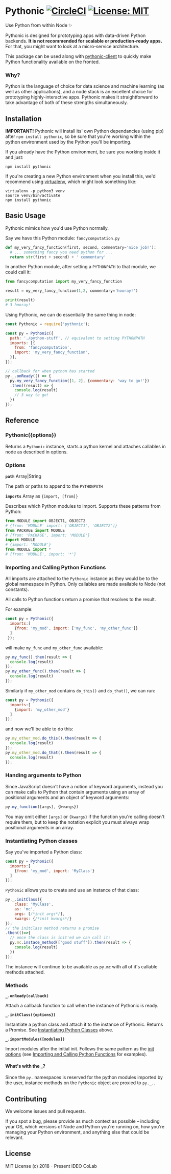 # Pythonic [![CircleCI](https://circleci.com/gh/IDEO-coLAB/pythonic/tree/master.svg?style=svg)](https://circleci.com/gh/IDEO-coLAB/pythonic/tree/master) [![License: MIT](https://img.shields.io/badge/License-MIT-blue.svg)](https://github.com/IDEO-coLAB/pythonic/blob/master/LICENSE) 

Use Python from within Node ✨

Pythonic is designed for prototyping apps with data-driven Python backends. **It is not recommended for scalable or production-ready apps.** For that, you might want to look at a micro-service architecture.

This package can be used along with [pythonic-client](https://github.com/ideo-colab/pythonic-client) to quickly make Python functionality available on the fronted.

### Why?

Python is the language of choice for data science and machine learning (as well as other applications), and a node stack is an excellent choice for prototyping highly-interactive apps. Pythonic makes it straightforward to take advantage of both of these strengths simultaneously.

## Installation

**IMPORTANT!** Pythonic will install its' own Python dependancies (using pip) after `npm install pythonic`, so be sure that you're working within the python environment used by the Python you'll be importing.

If you already have the Python environment, be sure you working inside it and just:
```
npm install pythonic
```

If you're creating a new Python environment when you install this, we'd recommend using [virtualenv](https://virtualenv.pypa.io/en/stable/), which might look something like:
```
virtualenv -p python3 venv
source venv/bin/activate
npm install pythonic
```

## Basic Usage

Pythonic mimics how you'd use Python normally.

Say we have this Python module:
`fancycomputation.py`
```py
def my_very_fancy_function(first, second, commentary='nice job!'):
  # ... something fancy you need python for ...
  return str(first + second) + ' commentary'
```

In another Python module, after setting a `PYTHONPATH` to that module, we could call it:
```py
from fancycomputation import my_very_fancy_function

result = my_very_fancy_function(1,2, commentary='hooray!')

print(result)
# 3 hooray!
```

Using Pythonic, we can do essentially the same thing in node:
```js
const Pythonic = require('pythonic');

const py = Pythonic({
  path: './python-stuff', // equivalent to setting PYTHONPATH
  imports: [{
    from: 'fancycomputation',
    import: 'my_very_fancy_function',
  }],
});

// callback for when python has started
py._.onReady(() => {
  py.my_very_fancy_function([1, 2], {commentary: 'way to go!'})
  .then((result) => {
    console.log(result)
    // 3 way to go!
  })
});
```

## Reference

### Pythonic({options})
Returns a `Pythonic` instance, starts a python kernel and attaches callables in node as described in options.

### Options

**`path`** Array|String

The path or paths to append to the `PYTHONPATH`

**`imports`** Array as `{import, [from]}`

Describes which Python modules to import. Supports these patterns from Python:
```py
from MODULE import OBJECT1, OBJECT2
# {from: 'MODULE' import: ['OBJECT1', 'OBJECT2']}
from PACKAGE import MODULE
# {from: 'PACKAGE', import: 'MODULE'}
import MODULE
# {import: 'MODULE'}
from MODULE import *
# {from: 'MODULE', import: '*'}
```


### Importing and Calling Python Functions

All imports are attached to the `Pythonic` instance as they would be to the global namespace in Python. Only callables are made available to Node (not constants).

All calls to Python functions return a promise that resolves to the result.

For example:
```js
const py = Pythonic({
  imports:[
    {from: 'my_mod', import: ['my_func', 'my_other_func']}
  ]
 });
```
will make `my_func` and `my_other_func` available:
```js
py.my_func().then(result => {
  console.log(result)
});
py.my_other_func().then(result => {
  console.log(result)
});
```


Similarly if `my_other_mod` contains `do_this()` and `do_that()`, we can run:
```js
const py = Pythonic({
  imports:[
    {import: 'my_other_mod'}
  ]
});
```
and now we'll be able to do this:
```js
py.my_other_mod.do_this().then(result => {
  console.log(result)
});
py.my_other_mod.do_that().then(result => {
  console.log(result)
});
```

### Handing arguments to Python
Since JavaScript doesn't have a notion of keyword arguments, instead you can make calls to Python that contain arguments using an array of positional arguments and an object of keyword arguments:

```js
py.my_function([args], {kwargs})
```
You may omit either `[args]` or `{kwargs}` if the function you're calling doesn't require them, but to keep the notation explicit you must always wrap positional arguments in an array.


### Instantiating Python classes
Say you've imported a Python class:
```js
const py = Pythonic({
  imports:[
    {from: 'my_mod', import: 'MyClass'}
  ]
});
```
`Pythonic` allows you to create and use an instance of that class:
```js
py._.initClass({
    class: 'MyClass',
    as: 'mc',
    args: [/*init args*/],
    kwargs: {/*init kwargs*/}
});
// the initClass method returns a promise
.then(()=>{
  // once the class is init'ed we can call it:
  py.mc.instace_method(['good stuff']).then(result => {
    console.log(result)
  })
});
```
The instance will continue to be available as `py.mc` with all of it's callable methods attached.


### Methods

**`_.onReady(callback)`**

Attach a callback function to call when the instance of Pythonic is ready.

**`_.initClass({options})`**

Instantiate a python class and attach it to the instance of Pythonic. Returns a Promise. See [Instantiating Python Classes](#instantiating-python-classes) above.

**`_.importModules([modules])`**

Import modules after the initial init. Follows the same pattern as the [init options](#options) (see [Importing and Calling Python Functions](#importing-and-calling-python-functions) for examples).

#### What's with the \_?
Since the `py.` namespaces is reserved for the python modules imported by the user, instance methods on the `Pythonic` object are proxied to `py._.`.

## Contributing
We welcome issues and pull requests.

If you spot a bug, please provide as much context as possible – including your OS, which versions of Node and Python you're running on, how you're managing your Python environment, and anything else that could be relevant. 

## License
MIT License (c) 2018 - Present IDEO CoLab
